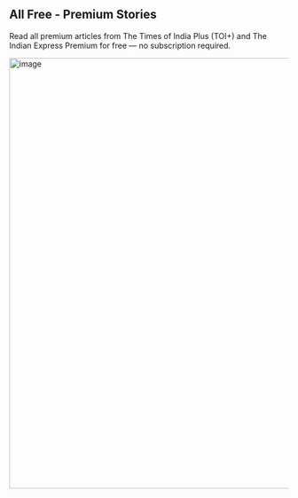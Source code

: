 ## All Free - Premium Stories

Read all premium articles from The Times of India Plus (TOI+) and The Indian Express Premium for free — no subscription required.

<img width="1437" height="776" alt="image" src="https://github.com/user-attachments/assets/9b8d38c9-3e2a-4e02-85af-2210745ece59" />
